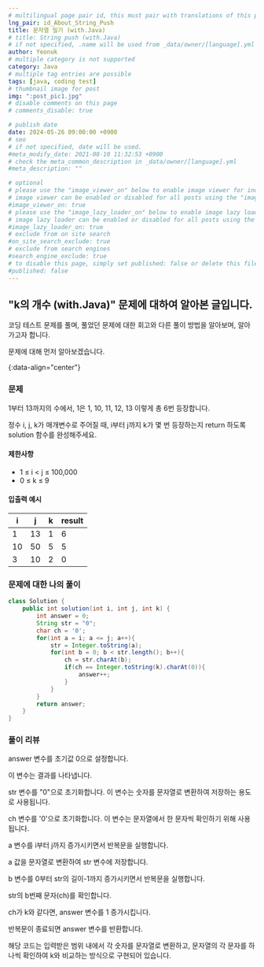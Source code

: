 ```yaml
---
# multilingual page pair id, this must pair with translations of this page. (This name must be unique)
lng_pair: id_About_String_Push
title: 문자열 밀기 (with.Java)
# title: String push (with.Java)
# if not specified, .name will be used from _data/owner/[language].yml
author: Yeonuk
# multiple category is not supported
category: Java
# multiple tag entries are possible
tags: [java, coding test]
# thumbnail image for post
img: ":post_pic1.jpg"
# disable comments on this page
# comments_disable: true

# publish date
date: 2024-05-26 09:00:00 +0900
# seo
# if not specified, date will be used.
#meta_modify_date: 2021-08-10 11:32:53 +0900
# check the meta_common_description in _data/owner/[language].yml
#meta_description: ""

# optional
# please use the "image_viewer_on" below to enable image viewer for individual pages or posts (_posts/ or [language]/_posts folders).
# image viewer can be enabled or disabled for all posts using the "image_viewer_posts: true" setting in _data/conf/main.yml.
#image_viewer_on: true
# please use the "image_lazy_loader_on" below to enable image lazy loader for individual pages or posts (_posts/ or [language]/_posts folders).
# image lazy loader can be enabled or disabled for all posts using the "image_lazy_loader_posts: true" setting in _data/conf/main.yml.
#image_lazy_loader_on: true
# exclude from on site search
#on_site_search_exclude: true
# exclude from search engines
#search_engine_exclude: true
# to disable this page, simply set published: false or delete this file
#published: false
---
```


<!-- outline-start -->

## "k의 개수 (with.Java)" 문제에 대하여 알아본 글입니다.

코딩 테스트 문제를 풀며, 풀었던 문제에 대한 회고와 다른 풀이 방법을 알아보며, 알아가고자 합니다.

문제에 대해 먼저 알아보겠습니다.

{:data-align="center"}

<!-- outline-end -->

### 문제

1부터 13까지의 수에서, 1은 1, 10, 11, 12, 13 이렇게 총 6번 등장합니다.

정수 i, j, k가 매개변수로 주어질 때, i부터 j까지 k가 몇 번 등장하는지 return 하도록 solution 함수를 완성해주세요.

#### 제한사항

- 1 ≤ i < j ≤ 100,000
- 0 ≤ k ≤ 9

#### 입출력 예시

<!--
| lines                     | result |
| ------------------------- | ------ |
| [[0, 1], [2, 5], [3, 9]]  | 2      |
| [[-1, 1], [1, 3], [3, 9]] | 0      |
| [[0, 5], [3, 9], [1, 10]] | 8      | -->

<!-- | before  | after   | result |
| ------- | ------- | ------ |
| "olleh" | "hello" | 1      |
| "allpe" | "apple" | 0      | -->

| i   | j   | k   | result |
| --- | --- | --- | ------ |
| 1   | 13  | 1   | 6      |
| 10  | 50  | 5   | 5      |
| 3   | 10  | 2   | 0      |

### 문제에 대한 나의 풀이

```java
class Solution {
    public int solution(int i, int j, int k) {
        int answer = 0;
        String str = "0";
        char ch = '0';
        for(int a = i; a <= j; a++){
            str = Integer.toString(a);
            for(int b = 0; b < str.length(); b++){
                ch = str.charAt(b);
                if(ch == Integer.toString(k).charAt(0)){
                    answer++;
                }
            }
        }
        return answer;
    }
}
```

### 풀이 리뷰

answer 변수를 초기값 0으로 설정합니다.

이 변수는 결과를 나타냅니다.

str 변수를 "0"으로 초기화합니다. 이 변수는 숫자를 문자열로 변환하여 저장하는 용도로 사용됩니다.

ch 변수를 '0'으로 초기화합니다. 이 변수는 문자열에서 한 문자씩 확인하기 위해 사용됩니다.

a 변수를 i부터 j까지 증가시키면서 반복문을 실행합니다.

a 값을 문자열로 변환하여 str 변수에 저장합니다.

b 변수를 0부터 str의 길이-1까지 증가시키면서 반복문을 실행합니다.

str의 b번째 문자(ch)를 확인합니다.

ch가 k와 같다면, answer 변수를 1 증가시킵니다.

반복문이 종료되면 answer 변수를 반환합니다.

해당 코드는 입력받은 범위 내에서 각 숫자를 문자열로 변환하고, 문자열의 각 문자를 하나씩 확인하여 k와 비교하는 방식으로 구현되어 있습니다.

